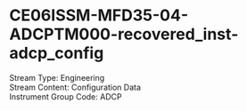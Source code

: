 # CE06ISSM-MFD35-04-ADCPTM000-recovered_inst-adcp_config

Stream Type: Engineering<br>
Stream Content: Configuration Data<br>
Instrument Group Code: ADCP<br>
